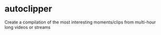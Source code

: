 # autoclipper
Create a compilation of the most interesting moments/clips from multi-hour long videos or streams
